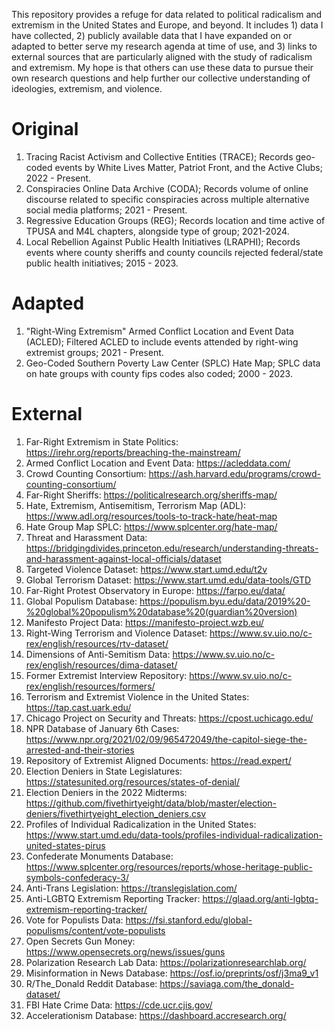 This repository provides a refuge for data related to political radicalism and extremism in the United States and Europe, and beyond. It includes 1) data I have collected, 2) publicly available data that I have expanded on or adapted to better serve my research agenda at time of use, and 3) links to external sources that are particularly aligned with the study of radicalism and extremism. My hope is that others can use these data to pursue their own research questions and help further our collective understanding of ideologies, extremism, and violence.

# Original

1. Tracing Racist Activism and Collective Entities (TRACE); Records geo-coded events by White Lives Matter, Patriot Front, and the Active Clubs; 2022 - Present.
2. Conspiracies Online Data Archive (CODA); Records volume of online discourse related to specific conspiracies across multiple alternative social media platforms; 2021 - Present.
3. Regressive Education Groups (REG); Records location and time active of TPUSA and M4L chapters, alongside type of group; 2021-2024.
4. Local Rebellion Against Public Health Initiatives (LRAPHI); Records events where county sheriffs and county councils rejected federal/state public health initiatives; 2015 - 2023.

# Adapted

1. "Right-Wing Extremism" Armed Conflict Location and Event Data (ACLED); Filtered ACLED to include events attended by right-wing extremist groups; 2021 - Present.
2. Geo-Coded Southern Poverty Law Center (SPLC) Hate Map; SPLC data on hate groups with county fips codes also coded; 2000 - 2023.

# External 
1. Far-Right Extremism in State Politics: https://irehr.org/reports/breaching-the-mainstream/
2. Armed Conflict Location and Event Data: https://acleddata.com/
3. Crowd Counting Consortium: https://ash.harvard.edu/programs/crowd-counting-consortium/
4. Far-Right Sheriffs: https://politicalresearch.org/sheriffs-map/
5. Hate, Extremism, Antisemitism, Terrorism Map (ADL): https://www.adl.org/resources/tools-to-track-hate/heat-map
6. Hate Group Map SPLC: https://www.splcenter.org/hate-map/
7. Threat and Harassment Data: https://bridgingdivides.princeton.edu/research/understanding-threats-and-harassment-against-local-officials/dataset
8. Targeted Violence Dataset: https://www.start.umd.edu/t2v
9. Global Terrorism Dataset: https://www.start.umd.edu/data-tools/GTD
10. Far-Right Protest Observatory in Europe: https://farpo.eu/data/
11. Global Populism Database: https://populism.byu.edu/data/2019%20-%20global%20populism%20database%20(guardian%20version)
12. Manifesto Project Data: https://manifesto-project.wzb.eu/
13. Right-Wing Terrorism and Violence Dataset: https://www.sv.uio.no/c-rex/english/resources/rtv-dataset/
14. Dimensions of Anti-Semitism Data: https://www.sv.uio.no/c-rex/english/resources/dima-dataset/
15. Former Extremist Interview Repository: https://www.sv.uio.no/c-rex/english/resources/formers/
16. Terrorism and Extremist Violence in the United States: https://tap.cast.uark.edu/
17. Chicago Project on Security and Threats: https://cpost.uchicago.edu/
18. NPR Database of January 6th Cases: https://www.npr.org/2021/02/09/965472049/the-capitol-siege-the-arrested-and-their-stories
19. Repository of Extremist Aligned Documents: https://read.expert/
20. Election Deniers in State Legislatures: https://statesunited.org/resources/states-of-denial/
21. Election Deniers in the 2022 Midterms: https://github.com/fivethirtyeight/data/blob/master/election-deniers/fivethirtyeight_election_deniers.csv
22. Profiles of Individual Radicalization in the United States: https://www.start.umd.edu/data-tools/profiles-individual-radicalization-united-states-pirus
23. Confederate Monuments Database: https://www.splcenter.org/resources/reports/whose-heritage-public-symbols-confederacy-3/
24. Anti-Trans Legislation: https://translegislation.com/
25. Anti-LGBTQ Extremism Reporting Tracker: https://glaad.org/anti-lgbtq-extremism-reporting-tracker/
26. Vote for Populists Data: https://fsi.stanford.edu/global-populisms/content/vote-populists
27. Open Secrets Gun Money: https://www.opensecrets.org/news/issues/guns
28. Polarization Research Lab Data: https://polarizationresearchlab.org/
29. Misinformation in News Database: https://osf.io/preprints/osf/j3ma9_v1
30. R/The_Donald Reddit Database: https://saviaga.com/the_donald-dataset/
31. FBI Hate Crime Data: https://cde.ucr.cjis.gov/
32. Accelerationism Database: https://dashboard.accresearch.org/




